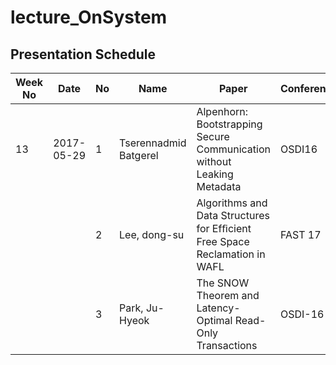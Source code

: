 # lecture_OnSystem
## Presentation Schedule

| Week No | Date | No | Name | Paper | Conference |
| ---- | ---- | ---- | ---- | ---- | ---- |
| 13 | 2017-05-29 | 1 | Tserennadmid Batgerel |Alpenhorn: Bootstrapping Secure Communication without Leaking Metadata| OSDI16 |
|   |   | 2 | Lee, dong-su | Algorithms and Data Structures for Efﬁcient Free Space Reclamation in WAFL | FAST 17 |
|   |   | 3 | Park, Ju-Hyeok | The SNOW Theorem and Latency-Optimal Read-Only Transactions | OSDI-16 |
